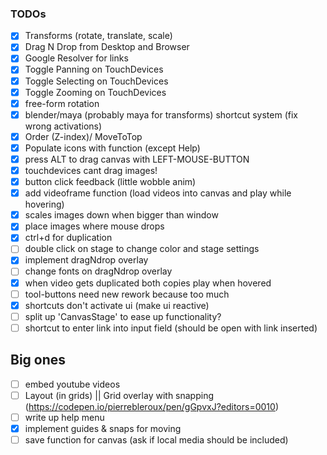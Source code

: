 ### TODOs

- [x] Transforms (rotate, translate, scale)
- [x] Drag N Drop from Desktop and Browser
- [x] Google Resolver for links
- [x] Toggle Panning on TouchDevices
- [x] Toggle Selecting on TouchDevices
- [x] Toggle Zooming on TouchDevices
- [x] free-form rotation
- [x] blender/maya (probably maya for transforms) shortcut system (fix wrong activations)
- [x] Order (Z-index)/ MoveToTop
- [x] Populate icons with function (except Help)
- [x] press ALT to drag canvas with LEFT-MOUSE-BUTTON
- [x] touchdevices cant drag images!
- [x] button click feedback (little wobble anim)
- [x] add videoframe function (load videos into canvas and play while hovering)
- [x] scales images down when bigger than window
- [x] place images where mouse drops
- [x] ctrl+d for duplication
- [ ] double click on stage to change color and stage settings
- [x] implement dragNdrop overlay
- [ ] change fonts on dragNdrop overlay
- [x] when video gets duplicated both copies play when hovered
- [ ] tool-buttons need new rework because too much
- [x] shortcuts don't activate ui (make ui reactive)
- [ ] split up 'CanvasStage' to ease up functionality?
- [ ] shortcut to enter link into input field (should be open with link inserted)

## Big ones

- [ ] embed youtube videos
- [ ] Layout (in grids) || Grid overlay with snapping (https://codepen.io/pierrebleroux/pen/gGpvxJ?editors=0010)
- [ ] write up help menu
- [x] implement guides & snaps for moving
- [ ] save function for canvas (ask if local media should be included)
